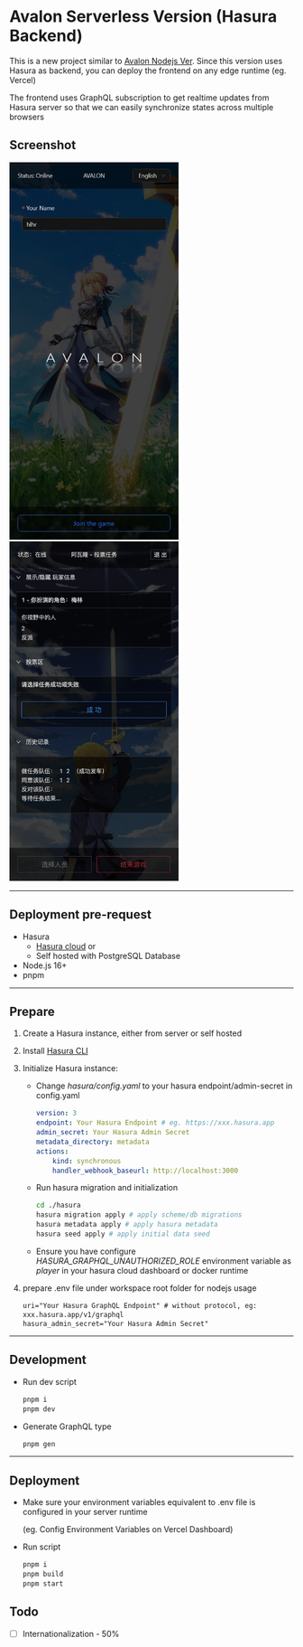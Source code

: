 # Avalon Serverless Version (Hasura Backend)

This is a new project similar to [Avalon Nodejs Ver](https://github.com/hlhr202/avalon-game). Since this version uses Hasura as backend, you can deploy the frontend on any edge runtime (eg. Vercel)

The frontend uses GraphQL subscription to get realtime updates from Hasura server so that we can easily synchronize states across multiple browsers

## Screenshot

<img src="screenshot-login.jpeg" width="300" />

<img src="screenshot.png" width="300" />

---

## Deployment pre-request

-   Hasura
    -   [Hasura cloud](https://cloud.hasura.io/) or
    -   Self hosted with PostgreSQL Database
-   Node.js 16+
-   pnpm

---

## Prepare

1. Create a Hasura instance, either from server or self hosted

2. Install [Hasura CLI](https://hasura.io/docs/latest/hasura-cli/install-hasura-cli/)

3. Initialize Hasura instance:

    - Change _hasura/config.yaml_ to your hasura endpoint/admin-secret in config.yaml

        ```yaml
        version: 3
        endpoint: Your Hasura Endpoint # eg. https://xxx.hasura.app
        admin_secret: Your Hasura Admin Secret
        metadata_directory: metadata
        actions:
            kind: synchronous
            handler_webhook_baseurl: http://localhost:3000
        ```

    - Run hasura migration and initialization

        ```bash
        cd ./hasura
        hasura migration apply # apply scheme/db migrations
        hasura metadata apply # apply hasura metadata
        hasura seed apply # apply initial data seed
        ```

    - Ensure you have configure _HASURA_GRAPHQL_UNAUTHORIZED_ROLE_ environment variable as _player_ in your hasura cloud dashboard or docker runtime

4. prepare .env file under workspace root folder for nodejs usage

    ```properties
    uri="Your Hasura GraphQL Endpoint" # without protocol, eg: xxx.hasura.app/v1/graphql
    hasura_admin_secret="Your Hasura Admin Secret"
    ```

---

## Development

-   Run dev script

    ```bash
    pnpm i
    pnpm dev
    ```

-   Generate GraphQL type

    ```bash
    pnpm gen
    ```

---

## Deployment

-   Make sure your environment variables equivalent to .env file is configured in your server runtime

    (eg. Config Environment Variables on Vercel Dashboard)

-   Run script

    ```bash
    pnpm i
    pnpm build
    pnpm start
    ```

## Todo

-   [ ] Internationalization - 50%
